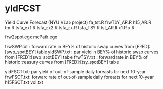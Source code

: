 # yldFCST
Yield Curve Forecast (NYU VLab project)
fa_tst.R
frwTSY_AR.R
h15_AR.R
tm.R
tsfa_ex1.R
tsfa_ex2.R
tsfa_ex.R
tsfa_TSY.R
tst_AR.R
x1.R
x.R

frw2spot.egx
mcPath.egx


frwSWP.txt : forward rate in BEY% of historic swap curves from [FRED]:[swp_spotBEY] table
yldSWP.txt : par yield in BEY% of historic swap curves from [FRED]:[swp_spotBEY] table
frwTSY.txt : forward rate in BEY% of historic treasury curves from [FRED]:[tsy_spotBEY] table

yldFSCT.txt: par yield of out-of-sample daily foreasts for next 10-year
frwFSCT.txt: forward rate of out-of-sample daily foreasts for next 10-year
h15FSCT.txt
vol.txt
